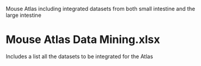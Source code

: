 Mouse Atlas including integrated datasets from both small intestine and the large intestine

# Mouse Atlas Data Mining.xlsx
Includes a list all the datasets to be integrated for the Atlas
